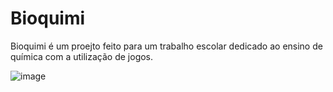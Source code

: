 # Bioquimi
Bioquimi é um proejto feito para um trabalho escolar dedicado ao ensino de química com a utilização de jogos.


![image](https://github.com/user-attachments/assets/ab368869-4a1b-44ae-a030-6cc490671e02)
